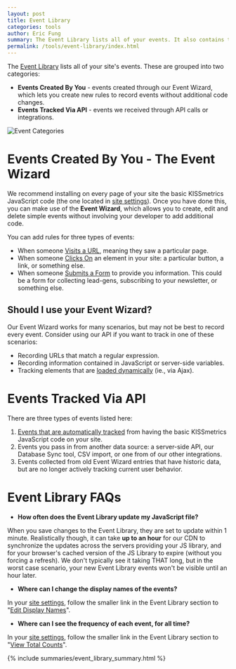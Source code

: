 ```yaml
---
layout: post
title: Event Library
categories: tools
author: Eric Fung
summary: The Event Library lists all of your events. It also contains the Event Wizard, which lets you create new rules to record events without additional code changes.
permalink: /tools/event-library/index.html
---
```

The [Event Library][event-library] lists all of your site's events. These are grouped into two categories:

* **Events Created By You** - events created through our Event Wizard, which lets you create new rules to record events without additional code changes.
* **Events Tracked Via API** - events we received through API calls or integrations.

![Event Categories][categories]

# Events Created By You - The Event Wizard

We recommend installing on every page of your site the basic KISSmetrics JavaScript code (the one located in [site settings][site-settings]). Once you have done this, you can make use of the **Event Wizard**, which allows you to create, edit and delete simple events without involving your developer to add additional code.

You can add rules for three types of events:

* When someone [Visits a URL][create-1], meaning they saw a particular page.
* When someone [Clicks On][create-2] an element in your site: a particular button, a link, or something else.
* When someone [Submits a Form][create-3] to provide you information. This could be a form for collecting lead-gens, subscribing to your newsletter, or something else.

## Should I use your Event Wizard?

Our Event Wizard works for many scenarios, but may not be best to record every event. Consider using our API if you want to track in one of these scenarios:

* Recording URLs that match a regular expression.
* Recording information contained in JavaScript or server-side variables.
* Tracking elements that are [loaded dynamically][dyn-elem] (ie., via Ajax).

# Events Tracked Via API

There are three types of events listed here:

1. [Events that are automatically tracked][auto-track] from having the basic KISSmetrics JavaScript code on your site.
2. Events you pass in from another data source: a server-side API, our Database Sync tool, CSV import, or one from of our other integrations.
3. Events collected from old Event Wizard entries that have historic data, but are no longer actively tracking current user behavior.

# Event Library FAQs 

* **How often does the Event Library update my JavaScript file?**

When you save changes to the Event Library, they are set to update within 1 minute. Realistically though, it can take **up to an hour** for our CDN to synchronize the updates across the servers providing your JS library, and for your browser's cached version of the JS Library to expire (without you forcing a refresh). We don't typically see it taking THAT long, but in the worst case scenario, your new Event Library events won't be visible until an hour later.

* **Where can I change the display names of the events?**

In your [site settings][site-settings], follow the smaller link in the Event Library section to "[Edit Display Names][display]".

* **Where can I see the frequency of each event, for all time?**

In your [site settings][site-settings], follow the smaller link in the Event Library section to "[View Total Counts][count]".

{% include summaries/event_library_summary.html %}

[site-settings]: https://www.kissmetrics.com/settings
[event-library]: https://www.kissmetrics.com/wizard
[auto-track]: /apis/javascript#events-automatically-tracked

[categories]: https://s3.amazonaws.com/kissmetrics-support-files/assets/tools/event-library/event-categories.png

[create-1]: /tutorial/event-library-tutorial/events-url-tutorial
[create-2]: /tutorial/event-library-tutorial/events-clicks-tutorial
[create-3]: /tutorial/event-library-tutorial/events-form-tutorial

[display]: https://www.kissmetrics.com/product.edit/#props
[count]: https://www.kissmetrics.com/product.event_prop_breakdown/
[dyn-elem]: /how-tos/dynamic-elements